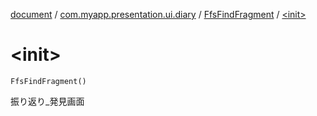 [document](../../index.md) / [com.myapp.presentation.ui.diary](../index.md) / [FfsFindFragment](index.md) / [&lt;init&gt;](./-init-.md)

# &lt;init&gt;

`FfsFindFragment()`

振り返り_発見画面

